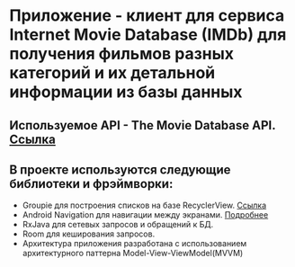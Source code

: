 # Приложение - клиент для сервиса Internet Movie Database (IMDb) для получения фильмов разных категорий и их детальной информации из базы данных

## Используемое API - The Movie Database API. [Ссылка](https://developers.themoviedb.org/3/getting-started/introduction)

## В проекте используются следующие библиотеки и фрэймворки:

- Groupie для построения списков на базе RecyclerView. [Ссылка](https://github.com/lisawray/groupie)
- Android Navigation для навигации между экранами. [Подробнее](https://developer.android.com/guide/navigation/navigation-getting-started)
- RxJava для сетевых запросов и обращений к БД.
- Room для кеширования запросов.
- Архитектура приложения разработана с использованием архитектурного паттерна Model-View-ViewModel(MVVM)

